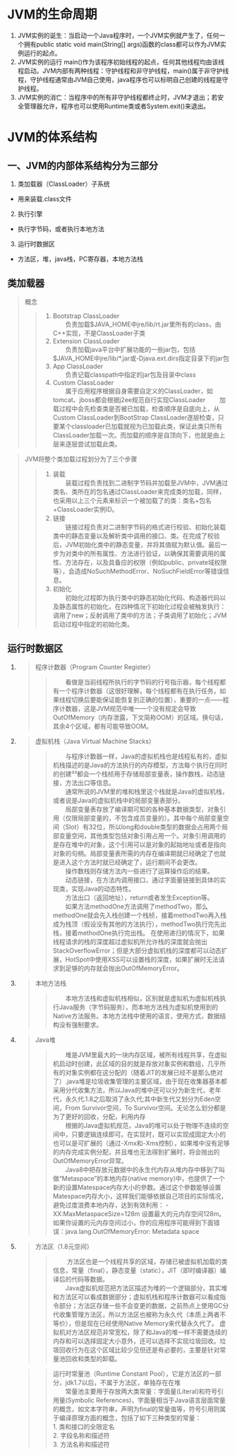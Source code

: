 JVM的生命周期
==
1. JVM实例的诞生：当启动一个Java程序时，一个JVM实例就产生了，任何一个拥有public static void main(String[] args)函数的class都可以作为JVM实例运行的起点。 
2. JVM实例的运行 main()作为该程序初始线程的起点，任何其他线程均由该线程启动。JVM内部有两种线程：守护线程和非守护线程，main()属于非守护线程，守护线程通常由JVM自己使用，java程序也可以标明自己创建的线程是守护线程。 
3. JVM实例的消亡：当程序中的所有非守护线程都终止时，JVM才退出；若安全管理器允许，程序也可以使用Runtime类或者System.exit()来退出。

JVM的体系结构
==
一、JVM的内部体系结构分为三部分
-
1. 类加载器（ClassLoader）子系统
+ 用来装载.class文件
2. 执行引擎
+ 执行字节码，或者执行本地方法
3. 运行时数据区
+ 方法区，堆，java栈，PC寄存器，本地方法栈

类加载器
-
>概念
>>1. Bootstrap ClassLoader  
　　负责加载$JAVA_HOME中jre/lib/rt.jar里所有的class，由C++实现，不是ClassLoader子类  
>>2. Extension ClassLoader  
　　负责加载java平台中扩展功能的一些jar包，包括$JAVA_HOME中jre/lib/*.jar或-Djava.ext.dirs指定目录下的jar包  
>>3. App ClassLoader  
　　负责记载classpath中指定的jar包及目录中class  
>>4. Custom ClassLoader  
　　属于应用程序根据自身需要自定义的ClassLoader，如tomcat、jboss都会根据j2ee规范自行实现ClassLoader
　　加载过程中会先检查类是否被已加载，检查顺序是自底向上，从Custom ClassLoader到BootStrap ClassLoader逐层检查，只要某个classloader已加载就视为已加载此类，保证此类只所有ClassLoader加载一次。而加载的顺序是自顶向下，也就是由上层来逐层尝试加载此类。

>JVM将整个类加载过程划分为了三个步骤
>>1. 装载  
　　装载过程负责找到二进制字节码并加载至JVM中，JVM通过类名、类所在的包名通过ClassLoader来完成类的加载，同样，也采用以上三个元素来标识一个被加载了的类：类名+包名+ClassLoader实例ID。
>>2. 链接  
　　链接过程负责对二进制字节码的格式进行校验、初始化装载类中的静态变量以及解析类中调用的接口、类。在完成了校验后，JVM初始化类中的静态变量，并将其值赋为默认值。最后一步为对类中的所有属性、方法进行验证，以确保其需要调用的属性、方法存在，以及具备应的权限（例如public、private域权限等），会造成NoSuchMethodError、NoSuchFieldError等错误信息。
>>3. 初始化  
　　初始化过程即为执行类中的静态初始化代码、构造器代码以及静态属性的初始化，在四种情况下初始化过程会被触发执行：调用了new；反射调用了类中的方法；子类调用了初始化；JVM启动过程中指定的初始化类。

运行时数据区
-
1. >程序计数器（Program Counter Register）
    >>  　　看做是当前线程所执行的字节码的行号指示器，每个线程都有一个程序计数器（这很好理解，每个线程都有在执行任务，如果线程切换后要能保证能恢复到正确的位置），重要的一点——程序计数器，这是JVM规范中唯一一个没有规定会导致OutOfMemory（内存泄露，下文简称OOM）的区域。换句话，其余4个区域，都有可能导致OOM。
2. >虚拟机栈（Java Virtual Machine Stacks）
    >>  　　与程序计数器一样，Java的虚拟机栈也是线程私有的，虚拟机栈描述的是Java的方法执行的内存模型，方法每个执行在同时的创建³³都会一个栈桢用于存储局部变量表，操作数栈，动态链接，方法出口等信息。  
        　　通常所说的JVM里的堆和栈里这个栈就是Java的虚拟机栈，或者说是Java的虚拟机栈中的局部变量表部分。  
        　　局部变量表存放了编译期可知的各种基本数据类型，对象引用（仅限局部变量的，不包含成员变量的）。其中每个局部变量空间（Slot）有32位，所以long和double类型的数据会占用两个局部变量空间，其他类型包括对象引用占用一个。对象引用调用的是存在堆中的对象，这个引用可以是对象的起始地址或者是指向对象的句柄。局部变量表所需的内存在编译期就已经确定了也就是进入这个方法时就已经确定了，运行期间不会更改。  
        　　操作数栈则存储方法内一些进行了运算操作后的结果。  
        　　动态链接，在方法内调用接口，通过字面量链接到具体的实现类，实现Java的动态特性。  
        　　方法出口（返回地址），return或者发生Exception等。  
        　　如果方法methodOne方法调用了methodTwo，那么methodOne就会先入栈创建一个栈桢，接着methodTwo再入栈成为栈顶（假设没有其他的方法执行），methodTwo执行完先出栈，接着methodOne执行完出栈。
        在使用递归的情况下，如果线程请求的栈的深度超过虚拟机所允许栈的深度就会抛出StackOverflowError；但是大部分虚拟机栈的深度都可以动态扩展，HotSpot中使用XSS可以设置栈的深度，如果扩展时无法请求到足够的内存就会抛出OutOfMemoryError。
3. >本地方法栈
    >>  　　本地方法栈和虚拟机栈相似，区别就是虚拟机为虚拟机栈执行Java服务（字节码服务），而本地方法栈为虚拟机使用到的Native方法服务。本地方法栈中使用的语言，使用方式，数据结构没有强制要求。
4. >Java堆
    >>  　　堆是JVM里最大的一块内存区域，被所有线程共享，在虚拟机启动时创建，此区域的目的就是存放对象实例和数组，几乎所有的对象实例都在这分配的（随着JIT的发展已经不是那么绝对了）.java堆是垃圾收集管理的主要区域，由于现在收集器基本都采用分代收集方法，所以Java的堆中还可以分为新生代，老年代，永久代.1.8之后取消了永久代;其中新生代又划分为Eden空间，From Survivor空间，To Survivor空间。无论怎么划分都是为了更好的回收，分配，利用内存  
        　　根据的Java虚拟机规范，Java的堆可以处于物理不连续的空间中，只要逻辑连续即可。在实现时，既可以实现成固定大小的也可以是可扩展的（通过-Xmx和-Xms控制），如果堆中没有足够的内存完成实例分配，并且堆也无法得到扩展时，将会抛出的OutOfMemoryError异常。  
        　　Java8中把存放元数据中的永生代内存从堆内存中移到了叫做“Metaspace”的本地内存(native memory)中，也提供了一个新的设置Matespace内存大小的參数。通过这个參数能够设置Matespace内存大小，这样我们能够依据自己项目的实际情况，避免过度浪费本地内存，达到有效利用：
            -XX:MaxMetaspaceSize=128m 设置最大的元内存空间128m。如果你设置的元内存空间过小，你的应用程序可能得到下面错误：java.lang.OutOfMemoryError: Metadata space
5. >方法区（1.8元空间）
    >> 　　方法区也是一个线程共享的区域，存储已被虚拟机加载的类信息，常量（final），静态变量（static），JIT（即时编译器）编译后的代码等数据。  
        　　Java虚拟机规范把方法区描述为堆的一个逻辑部分，其实堆和方法区可以看成数据部分；虚拟机栈和程序计数器可以看成指令部分；方法区存储一些不会变更的数据，之前热点上使用GC分代收集管理方法区，所以方法区也被称为永久代（本质上两者不等价），但是现在已经使用Native Memory来代替永久代了。
        虚拟机对方法区规范非常宽松，除了和Java的堆一样不需要连续的内存和可以选择固定大小意外，还可以选择不实现垃圾回收。垃圾回收行为在这个区域比较少见但还是有必要的，主要是针对常量池回收和类型的卸载。
    
    >> 运行时常量池（Runtime Constant Pool），它是方法区的一部分，jdk1.7以后，不属于方法区，单独存在在堆  
        　　常量池主要用于存放两大类常量：字面量(Literal)和符号引用量(Symbolic References)，字面量相当于Java语言层面常量的概念，如文本字符串，声明为final的常量值等，符号引用则属于编译原理方面的概念，包括了如下三种类型的常量：  
        1. 类和接口的全限定名  
        2. 字段名称和描述符  
        3. 方法名称和描述符  
